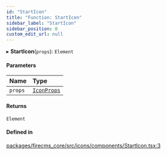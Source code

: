 ```yaml
---
id: "StartIcon"
title: "Function: StartIcon"
sidebar_label: "StartIcon"
sidebar_position: 0
custom_edit_url: null
---
```


▸ **StartIcon**(`props`): `Element`

#### Parameters

| Name | Type |
| :------ | :------ |
| `props` | [`IconProps`](../types/IconProps.md) |

#### Returns

`Element`

#### Defined in

[packages/firecms_core/src/icons/components/StartIcon.tsx:3](https://github.com/FireCMSco/firecms/blob/d45f3739/packages/firecms_core/src/icons/components/StartIcon.tsx#L3)
